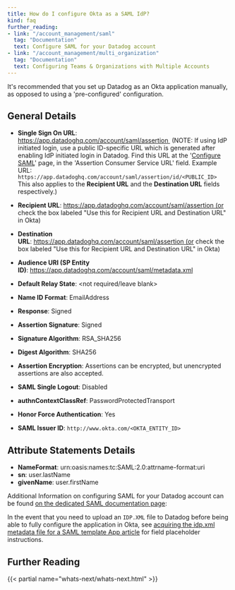 ```yaml
---
title: How do I configure Okta as a SAML IdP?
kind: faq
further_reading:
- link: "/account_management/saml"
  tag: "Documentation"
  text: Configure SAML for your Datadog account
- link: "/account_management/multi_organization"
  tag: "Documentation"
  text: Configuring Teams & Organizations with Multiple Accounts
---
```


It's recommended that you set up Datadog as an Okta application manually, as opposed to using a 'pre-configured' configuration.

## General Details

* **Single Sign On URL**: https://app.datadoghq.com/account/saml/assertion 
    (NOTE: If using IdP initiated login, use a public ID-specific URL which is generated after enabling IdP initiated login in Datadog. Find this URL at the '[Configure SAML](https://app.datadoghq.com/saml/saml_setup)' page, in the 'Assertion Consumer Service URL' field. Example URL: `https://app.datadoghq.com/account/saml/assertion/id/<PUBLIC_ID>` This also applies to the **Recipient URL** and the **Destination URL** fields respectively.)

* **Recipient URL**: https://app.datadoghq.com/account/saml/assertion (or check the box labeled "Use this for Recipient URL and Destination URL" in Okta)

* **Destination URL**: https://app.datadoghq.com/account/saml/assertion (or check the box labeled "Use this for Recipient URL and Destination URL" in Okta)

* **Audience URI (SP Entity ID)**: https://app.datadoghq.com/account/saml/metadata.xml

* **Default Relay State**: <not required/leave blank>

* **Name ID Format**: EmailAddress

* **Response**: Signed

* **Assertion Signature**: Signed

* **Signature Algorithm**: RSA_SHA256

* **Digest Algorithm**: SHA256
* **Assertion Encryption**: Assertions can be encrypted, but unencrypted assertions are also accepted.
* **SAML Single Logout**: Disabled
* **authnContextClassRef**: PasswordProtectedTransport
* **Honor Force Authentication**: Yes
* **SAML Issuer ID**: `http://www.okta.com/<OKTA_ENTITY_ID>`

## Attribute Statements Details

* **NameFormat**: urn:oasis:names:tc:SAML:2.0:attrname-format:uri
* **sn**: user.lastName
* **givenName**: user.firstName

Additional Information on configuring SAML for your Datadog account can be found [on the dedicated SAML documentation page](/account_management/saml):

In the event that you need to upload an `IDP.XML` file to Datadog before being able to fully configure the application in Okta, see [acquiring the idp.xml metadata file for a SAML template App article](https://support.okta.com/help/Documentation/Knowledge_Article/23445146-Acquiring-the-IDPXML-metadata-file-for-a-SAML-Template-App) for field placeholder instructions.

## Further Reading

{{< partial name="whats-next/whats-next.html" >}}